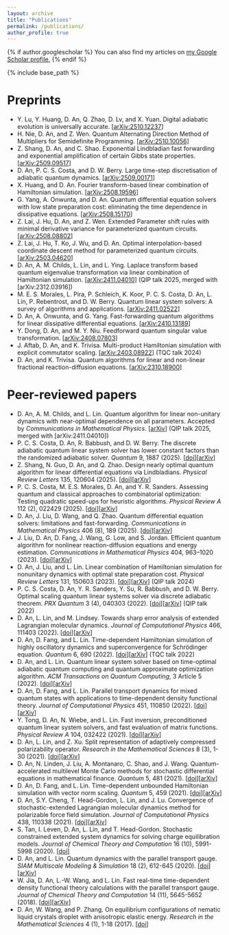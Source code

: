 ```yaml
---
layout: archive
title: "Publications"
permalink: /publications/
author_profile: true
---
```


{% if author.googlescholar %}
  You can also find my articles on <u><a href="{{author.googlescholar}}">my Google Scholar profile</a>.</u>
{% endif %}

{% include base_path %}

Preprints
======
* Y. Lu, Y. Huang, D. An, Q. Zhao, D. Lv, and X. Yuan. Digital adiabatic evolution is universally accurate. [[arXiv:2510.12237](https://arxiv.org/abs/2510.12237)]
* H. Nie, D. An, and Z. Wen. Quantum Alternating Direction Method of Multipliers for Semidefinite Programming. [[arXiv:2510.10056](https://arxiv.org/abs/2510.10056)]
* Z. Shang, D. An, and C. Shao. Exponential Lindbladian fast forwarding and exponential amplification of certain Gibbs state properties. [[arXiv:2509.09517](https://arxiv.org/abs/2509.09517)]
* D. An, P. C. S. Costa, and D. W. Berry. Large time-step discretisation of adiabatic quantum dynamics. [[arXiv:2509.00171](https://arxiv.org/abs/2509.00171)]
* X. Huang, and D. An. Fourier transform-based linear combination of Hamiltonian simulation. [[arXiv:2508.19596](https://arxiv.org/abs/2508.19596)]
* G. Yang, A. Onwunta, and D. An. Quantum differential equation solvers with low state preparation cost: eliminating the time dependence in dissipative equations. [[arXiv:2508.15170](https://arxiv.org/abs/2508.15170)]
* Z. Lai, J. Hu, D. An, and Z. Wen. Extended Parameter shift rules with minimal derivative variance for parameterized quantum circuits. [[arXiv:2508.08802](https://arxiv.org/abs/2508.08802)]
* Z. Lai, J. Hu, T. Ko, J. Wu, and D. An. Optimal interpolation-based coordinate descent method for parameterized quantum circuits. [[arXiv:2503.04620](https://arxiv.org/abs/2503.04620)]
* D. An, A. M. Childs, L. Lin, and L. Ying. Laplace transform based quantum eigenvalue transformation via linear combination of Hamiltonian simulation. [[arXiv:2411.04010](https://arxiv.org/abs/2411.04010)] (QIP talk 2025, merged with [arXiv:2312.03916])
* M. E. S. Morales, L. Pira, P. Schleich, K. Koor, P. C. S. Costa, D. An, L. Lin, P. Rebentrost, and D. W. Berry. Quantum linear system solvers: A survey of algorithms and applications. [[arXiv:2411.02522](https://arxiv.org/abs/2411.02522)]
* D. An, A. Onwunta, and G. Yang. Fast-forwarding quantum algorithms for linear dissipative differential equations. [[arXiv:2410.13189](https://arxiv.org/abs/2410.13189)]
* Y. Dong, D. An, and M. Y. Niu. Feedforward quantum singular value transformation. [[arXiv:2408.07803](https://arxiv.org/abs/2408.07803)]
* J. Aftab, D. An, and K. Trivisa. Multi-product Hamiltonian simulation with explicit commutator scaling. [[arXiv:2403.08922](https://arxiv.org/abs/2403.08922)] (TQC talk 2024)
* D. An, and K. Trivisa. Quantum algorithms for linear and non-linear fractional reaction-diffusion equations. [[arXiv:2310.18900](https://arxiv.org/abs/2310.18900)]


Peer-reviewed papers
======
* D. An, A. M. Childs, and L. Lin. Quantum algorithm for linear non-unitary dynamics with near-optimal dependence on all parameters. Accepted by *Communications in Mathematical Physics*. [[arXiv](https://arxiv.org/abs/2312.03916)] (QIP talk 2025, merged with [arXiv:2411.04010])
* P. C. S. Costa, D. An, R. Babbush, and D. W. Berry. The discrete adiabatic quantum linear system solver has lower constant factors than the randomized adiabatic solver. *Quantum* 9, 1887 (2025). [[doi](https://doi.org/10.22331/q-2025-10-20-1887)][[arXiv](https://arxiv.org/abs/2312.07690)]
* Z. Shang, N. Guo, D. An, and Q. Zhao. Design nearly optimal quantum algorithm for linear differential equations via Lindbladians. *Physical Review Letters* 135, 120604 (2025). [[doi](https://doi.org/10.1103/cvl9-97qg)][[arXiv](https://arxiv.org/abs/2410.19628)]
* P. C. S. Costa, M. E.S. Morales, D. An, and Y. R. Sanders. Assessing quantum and classical approaches to combinatorial optimization: Testing quadratic speed-ups for heuristic algorithms. *Physical Review A* 112 (2), 022429 (2025). [[doi](https://doi.org/10.1103/hm1z-z9p2)][[arXiv](https://arxiv.org/abs/2412.13035)]
* D. An, J. Liu, D. Wang, and Q. Zhao. Quantum differential equation solvers: limitations and fast-forwarding. *Communications in Mathematical Physics* 406 (8), 189 (2025). [[doi](https://doi.org/10.1007/s00220-025-05358-7)][[arXiv](https://arxiv.org/abs/2211.05246)]
* J. Liu, D. An, D. Fang, J. Wang, G. Low, and S. Jordan. Efficient quantum algorithm for nonlinear reaction-diffusion equations and energy estimation. *Communications in Mathematical Physics* 404, 963–1020 (2023). [[doi](https://doi.org/10.1007/s00220-023-04857-9)][[arXiv](https://arxiv.org/abs/2205.01141)]
* D. An, J. Liu, and L. Lin. Linear combination of Hamiltonian simulation for nonunitary dynamics with optimal state preparation cost. *Physical Review Letters* 131, 150603 (2023). [[doi](https://doi.org/10.1103/PhysRevLett.131.150603)][[arXiv](https://arxiv.org/abs/2303.01029)] (QIP talk 2024)
* P. C. S. Costa, D. An, Y. R. Sanders, Y. Su, R. Babbush, and D. W. Berry. Optimal scaling quantum linear systems solver via discrete adiabatic theorem. *PRX Quantum* 3 (4), 040303 (2022). [[doi](https://doi.org/10.1103/PRXQuantum.3.040303)][[arXiv](https://arxiv.org/abs/2111.08152)] (QIP talk 2022)
* D. An, L. Lin, and M. Lindsey. Towards sharp error analysis of extended Lagrangian molecular dynamics. *Journal of Computational Physics* 466, 111403 (2022). [[doi](https://doi.org/10.1016/j.jcp.2022.111403)][[arXiv](https://arxiv.org/abs/2010.07508)]
* D. An, D. Fang, and L. Lin. Time-dependent Hamiltonian simulation of highly oscillatory dynamics and superconvergence for Schrödinger equation. *Quantum* 6, 690 (2022). [[doi](https://doi.org/10.22331/q-2022-04-15-690)][[arXiv](https://arxiv.org/abs/2111.03103)] (TQC talk 2022)
* D. An, and L. Lin. Quantum linear system solver based on time-optimal adiabatic quantum computing and quantum approximate optimization algorithm. *ACM Transactions on Quantum Computing*, 3 Article 5 (2022). [[doi](https://doi.org/10.1145/3498331)][[arXiv](https://arxiv.org/abs/1909.05500)]
* D. An, D. Fang, and L. Lin. Parallel transport dynamics for mixed quantum states with applications to time-dependent density functional theory. *Journal of Computational Physics* 451, 110850 (2022). [[doi](https://doi.org/10.1016/j.jcp.2021.110850)][[arXiv](https://arxiv.org/abs/2105.14755)]
* Y. Tong, D. An, N. Wiebe, and L. Lin. Fast inversion, preconditioned quantum linear system solvers, and fast evaluation of matrix functions. *Physical Review A* 104, 032422 (2021). [[doi](https://doi.org/10.1103/PhysRevA.104.032422)][[arXiv](https://arxiv.org/abs/2008.13295)]
* D. An, L. Lin, and Z. Xu. Split representation of adaptively compressed polarizability operator. *Research in the Mathematical Sciences* 8 (3), 1-30 (2021). [[doi](https://doi.org/10.1007/s40687-021-00285-0)][[arXiv](https://arxiv.org/abs/2002.08770)]
* D. An, N. Linden, J. Liu, A. Montanaro, C. Shao, and J. Wang. Quantum-accelerated multilevel Monte Carlo methods for stochastic differential equations in mathematical finance. *Quantum* 5, 481 (2021). [[doi](https://doi.org/10.22331/q-2021-06-24-481)][[arXiv](https://arxiv.org/abs/2012.06283)]
* D. An, D. Fang, and L. Lin. Time-dependent unbounded Hamiltonian simulation with vector norm scaling. *Quantum* 5, 459 (2021). [[doi](https://doi.org/10.22331/q-2021-05-26-459)][[arXiv](https://arxiv.org/abs/2012.13105)]
* D. An, S.Y. Cheng, T. Head-Gordon, L. Lin, and J. Lu. Convergence of stochastic-extended Lagrangian molecular dynamics method for polarizable force field simulation. *Journal of Computational Physics* 438, 110338 (2021). [[doi](https://doi.org/10.1016/j.jcp.2021.110338)][[arXiv](https://arxiv.org/abs/1904.12082)]
* S. Tan, I. Leven, D. An, L. Lin, and T. Head-Gordon. Stochastic constrained extended system dynamics for solving charge equilibration models. *Journal of Chemical Theory and Computation* 16 (10), 5991-5998 (2020). [[doi](https://doi.org/10.1021/acs.jctc.0c00514)]
* D. An, and L. Lin. Quantum dynamics with the parallel transport gauge. *SIAM Multiscale Modeling & Simulation* 18 (2), 612-645 (2020). [[doi](https://doi.org/10.1137/18M1179304)][[arXiv](https://arxiv.org/abs/1804.02095)]
* W. Jia, D. An, L.-W. Wang, and L. Lin. Fast real-time time-dependent density functional theory calculations with the parallel transport gauge. *Journal of Chemical Theory and Computation* 14 (11), 5645-5652 (2018). [[doi](https://doi.org/10.1021/acs.jctc.8b00580)][[arXiv](https://arxiv.org/abs/1805.10575)]
* D. An, W. Wang, and P. Zhang. On equilibrium configurations of nematic liquid crystals droplet with anisotropic elastic energy. *Research in the Mathematical Sciences* 4 (1), 1-18 (2017). [[doi](https://doi.org/10.1186/s40687-016-0094-5)]
